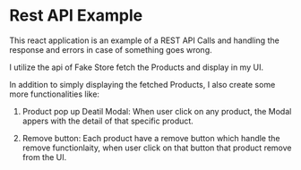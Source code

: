 # Rest API Example

This react application is an example of a REST API Calls and handling the response and errors in case of something goes wrong.

I utilize the api of Fake Store fetch the Products and display in my UI.

In addition to simply displaying the fetched Products, I also create some more functionalities like:

1. Product pop up Deatil Modal:
   When user click on any product, the Modal appers with the detail of that specific product.

2. Remove button:
   Each product have a remove button which handle the remove functionlaity, when user click on that button that product remove from the UI.
